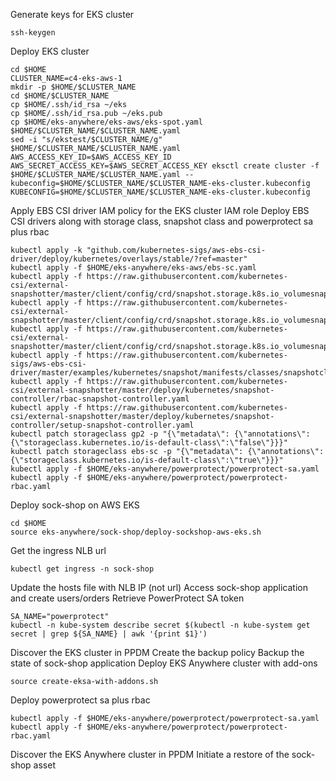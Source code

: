 Generate keys for EKS cluster
```
ssh-keygen
```
Deploy EKS cluster
```
cd $HOME
CLUSTER_NAME=c4-eks-aws-1
mkdir -p $HOME/$CLUSTER_NAME
cd $HOME/$CLUSTER_NAME
cp $HOME/.ssh/id_rsa ~/eks
cp $HOME/.ssh/id_rsa.pub ~/eks.pub
cp $HOME/eks-anywhere/eks-aws/eks-spot.yaml $HOME/$CLUSTER_NAME/$CLUSTER_NAME.yaml
sed -i "s/ekstest/$CLUSTER_NAME/g" $HOME/$CLUSTER_NAME/$CLUSTER_NAME.yaml
AWS_ACCESS_KEY_ID=$AWS_ACCESS_KEY_ID AWS_SECRET_ACCESS_KEY=$AWS_SECRET_ACCESS_KEY eksctl create cluster -f $HOME/$CLUSTER_NAME/$CLUSTER_NAME.yaml --kubeconfig=$HOME/$CLUSTER_NAME/$CLUSTER_NAME-eks-cluster.kubeconfig
KUBECONFIG=$HOME/$CLUSTER_NAME/$CLUSTER_NAME-eks-cluster.kubeconfig
```
Apply EBS CSI driver IAM policy for the EKS cluster IAM role
Deploy EBS CSI drivers along with storage class, snapshot class and powerprotect sa plus rbac
```
kubectl apply -k "github.com/kubernetes-sigs/aws-ebs-csi-driver/deploy/kubernetes/overlays/stable/?ref=master"
kubectl apply -f $HOME/eks-anywhere/eks-aws/ebs-sc.yaml
kubectl apply -f https://raw.githubusercontent.com/kubernetes-csi/external-snapshotter/master/client/config/crd/snapshot.storage.k8s.io_volumesnapshotclasses.yaml
kubectl apply -f https://raw.githubusercontent.com/kubernetes-csi/external-snapshotter/master/client/config/crd/snapshot.storage.k8s.io_volumesnapshotcontents.yaml
kubectl apply -f https://raw.githubusercontent.com/kubernetes-csi/external-snapshotter/master/client/config/crd/snapshot.storage.k8s.io_volumesnapshots.yaml
kubectl apply -f https://raw.githubusercontent.com/kubernetes-sigs/aws-ebs-csi-driver/master/examples/kubernetes/snapshot/manifests/classes/snapshotclass.yaml
kubectl apply -f https://raw.githubusercontent.com/kubernetes-csi/external-snapshotter/master/deploy/kubernetes/snapshot-controller/rbac-snapshot-controller.yaml
kubectl apply -f https://raw.githubusercontent.com/kubernetes-csi/external-snapshotter/master/deploy/kubernetes/snapshot-controller/setup-snapshot-controller.yaml
kubectl patch storageclass gp2 -p "{\"metadata\": {\"annotations\":{\"storageclass.kubernetes.io/is-default-class\":\"false\"}}}" 
kubectl patch storageclass ebs-sc -p "{\"metadata\": {\"annotations\":{\"storageclass.kubernetes.io/is-default-class\":\"true\"}}}" 
kubectl apply -f $HOME/eks-anywhere/powerprotect/powerprotect-sa.yaml
kubectl apply -f $HOME/eks-anywhere/powerprotect/powerprotect-rbac.yaml
```
Deploy sock-shop on AWS EKS
```
cd $HOME
source eks-anywhere/sock-shop/deploy-sockshop-aws-eks.sh
```
Get the ingress NLB url
```
kubectl get ingress -n sock-shop
```
Update the hosts file with NLB IP (not url)
Access sock-shop application and create users/orders
Retrieve PowerProtect SA token
```
SA_NAME="powerprotect"
kubectl -n kube-system describe secret $(kubectl -n kube-system get secret | grep ${SA_NAME} | awk '{print $1}')
```
Discover the EKS cluster in PPDM
Create the backup policy
Backup the state of sock-shop application
Deploy EKS Anywhere cluster with add-ons
```
source create-eksa-with-addons.sh
```
Deploy powerprotect sa plus rbac
```
kubectl apply -f $HOME/eks-anywhere/powerprotect/powerprotect-sa.yaml
kubectl apply -f $HOME/eks-anywhere/powerprotect/powerprotect-rbac.yaml
```
Discover the EKS Anywhere cluster in PPDM
Initiate a restore of the sock-shop asset
